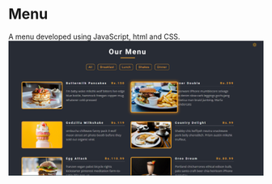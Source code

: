 # Menu
A menu developed using JavaScript, html and CSS.
<img src="https://github.com/Akanksha-Verma31/Menu/blob/main/menuss.png" />
